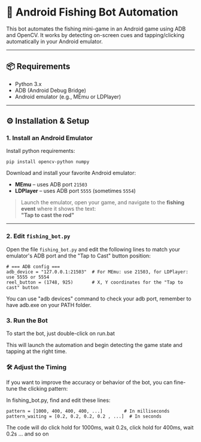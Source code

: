 # 🎣 Android Fishing Bot Automation

This bot automates the fishing mini-game in an Android game using ADB and OpenCV. It works by detecting on-screen cues and tapping/clicking automatically in your Android emulator.

---

## 📦 Requirements

- Python 3.x
- ADB (Android Debug Bridge)
- Android emulator (e.g., MEmu or LDPlayer)

---

## ⚙️ Installation & Setup

### 1. Install an Android Emulator

Install python requirements:
```
pip install opencv-python numpy
```

Download and install your favorite Android emulator:

- **MEmu** – uses ADB port `21503`
- **LDPlayer** – uses ADB port `5555` (sometimes `5554`)

> Launch the emulator, open your game, and navigate to the **fishing event** where it shows the text:  
> **"Tap to cast the rod"**

---

### 2. Edit `fishing_bot.py`

Open the file `fishing_bot.py` and edit the following lines to match your emulator's ADB port and the "Tap to Cast" button position:

```
# === ADB config ===
adb_device = "127.0.0.1:21503"  # For MEmu: use 21503, for LDPlayer: use 5555 or 5554
reel_button = (1748, 925)       # X, Y coordinates for the "Tap to cast" button
```

You can use "adb devices" command to check your adb port, remember to have adb.exe on your PATH folder.
###  3. Run the Bot

To start the bot, just double-click on run.bat

This will launch the automation and begin detecting the game state and tapping at the right time.

### 🛠️ Adjust the Timing

If you want to improve the accuracy or behavior of the bot, you can fine-tune the clicking pattern:

In fishing_bot.py, find and edit these lines:
```
pattern = [1000, 400, 400, 400, ...]        # In milliseconds
pattern_waiting = [0.2, 0.2, 0.2, 0.2 , ...]  # In seconds
```
The code will do click hold for 1000ms, wait 0.2s, click hold for 400ms, wait 0.2s ... and so on

